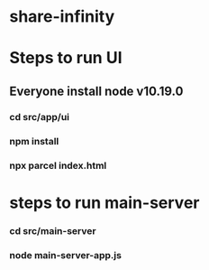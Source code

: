 # share-infinity

# Steps to run UI

## Everyone install node v10.19.0

### cd src/app/ui

### npm install

### npx parcel index.html

# steps to run main-server

### cd src/main-server

### node main-server-app.js
